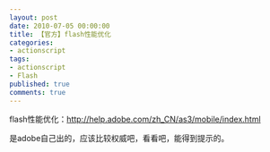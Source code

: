 ```yaml
---
layout: post
date: 2010-07-05 00:00:00
title: 【官方】flash性能优化
categories:
- actionscript
tags:
- actionscript
- Flash
published: true
comments: true
---
```

<p>flash性能优化：<a href="http://help.adobe.com/zh_CN/as3/mobile/index.html">http://help.adobe.com/zh_CN/as3/mobile/index.html</a></p>

<p>是adobe自己出的，应该比较权威吧，看看吧，能得到提示的。</p>
